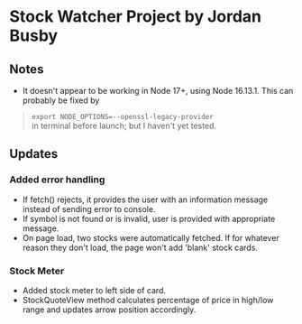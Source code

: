 # Stock Watcher Project by Jordan Busby

## Notes
- It doesn't appear to be working in Node 17+, using Node 16.13.1.
This can probably be fixed by  
> `export NODE_OPTIONS=--openssl-legacy-provider`  
in terminal before launch; but I haven't yet tested.

## Updates

### Added error handling
- If fetch() rejects, it provides the user with an information message instead of sending error to console.
- If symbol is not found or is invalid, user is provided with appropriate message.
- On page load, two stocks were automatically fetched. If for whatever reason they don't load, the page won't add 'blank' stock cards.

### Stock Meter
- Added stock meter to left side of card.
- StockQuoteView method calculates percentage of price in high/low range and updates arrow position accordingly.